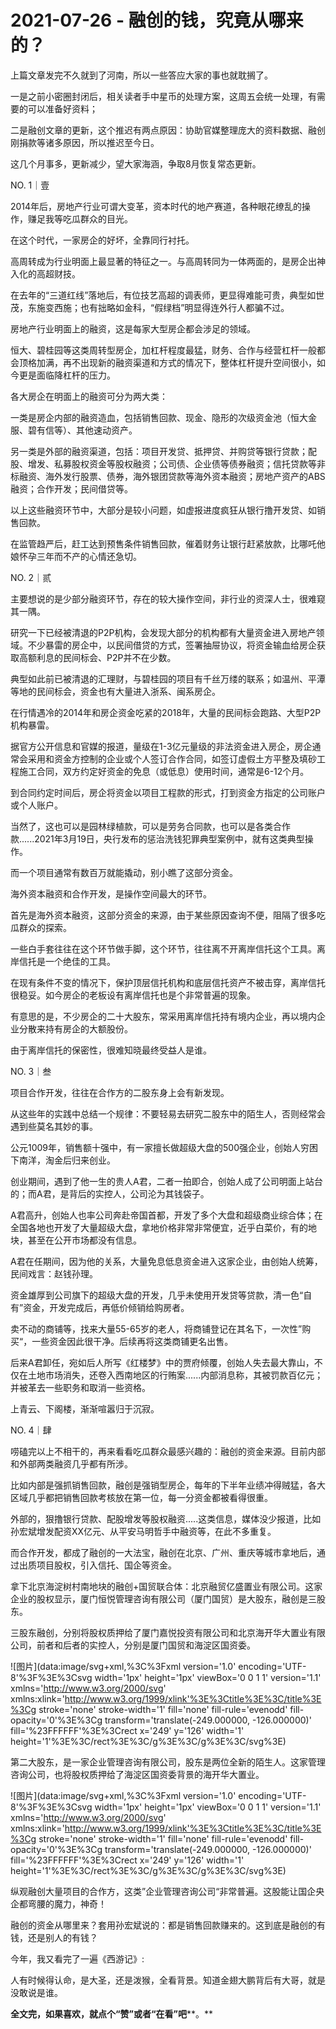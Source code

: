 # 2021-07-26 - 融创的钱，究竟从哪来的？

上篇文章发完不久就到了河南，所以一些答应大家的事也就耽搁了。

一是之前小密圈封闭后，相关读者手中星币的处理方案，这周五会统一处理，有需要的可以准备好资料；

二是融创文章的更新，这个推迟有两点原因：协助官媒整理庞大的资料数据、融创刚捐款等诸多原因，所以推迟至今日。

这几个月事多，更新减少，望大家海涵，争取8月恢复常态更新。

NO. 1｜壹

2014年后，房地产行业可谓大变革，资本时代的地产赛道，各种眼花缭乱的操作，赚足我等吃瓜群众的目光。

在这个时代，一家房企的好坏，全靠同行衬托。

高周转成为行业明面上最显著的特征之一。与高周转同为一体两面的，是房企出神入化的高超财技。

在去年的“三道红线”落地后，有位技艺高超的调表师，更显得难能可贵，典型如世茂，东施变西施；也有拙略如金科，“假绿档”明显得连外行人都骗不过。

房地产行业明面上的融资，这是每家大型房企都会涉足的领域。

恒大、碧桂园等这类周转型房企，加杠杆程度最猛，财务、合作与经营杠杆一般都会顶格加满，再不出现新的融资渠道和方式的情况下，整体杠杆提升空间很小，如今更是面临降杠杆的压力。

各大房企在明面上的融资可分为两大类：

一类是房企内部的融资造血，包括销售回款、现金、隐形的次级资金池（恒大金服、碧有信等）、其他速动资产。

另一类是外部的融资渠道，包括：项目开发贷、抵押贷、并购贷等银行贷款；配股、增发、私募股权资金等股权融资；公司债、企业债等债券融资；信托贷款等非标融资、海外发行股票、债券，海外银团贷款等海外资本融资；房地产资产的ABS融资；合作开发；民间借贷等。

以上这些融资环节中，大部分是较小问题，如虚报进度疯狂从银行撸开发贷、如销售回款。

在监管趋严后，赶工达到预售条件销售回款，催着财务让银行赶紧放款，比哪吒他娘怀孕三年而不产的心情还急切。

NO. 2｜贰

主要想说的是少部分融资环节，存在的较大操作空间，非行业的资深人士，很难窥其一隅。

研究一下已经被清退的P2P机构，会发现大部分的机构都有大量资金进入房地产领域。不少暴雷的房企中，以民间借贷的方式，签署抽屉协议，将资金输血给房企获取高额利息的民间标会、P2P并不在少数。

典型如此前已被清退的汇理财，与碧桂园的项目有千丝万缕的联系；如温州、平潭等地的民间标会，资金也有大量进入浙系、闽系房企。

在行情遇冷的2014年和房企资金吃紧的2018年，大量的民间标会跑路、大型P2P机构暴雷。

据官方公开信息和官媒的报道，量级在1-3亿元量级的非法资金进入房企，房企通常会采用和资金方控制的企业或个人签订合作合同，如签订虚假土方平整及填砂工程施工合同，双方约定好资金的免息（或低息）使用时间，通常是6-12个月。

到合同约定时间后，房企将资金以项目工程款的形式，打到资金方指定的公司账户或个人账户。

当然了，这也可以是园林绿植款，可以是劳务合同款，也可以是各类合作款......2021年3月19日，央行发布的惩治洗钱犯罪典型案例中，就有这类典型操作。

而一个项目通常有数百万就能撬动，别小瞧了这部分资金。

海外资本融资和合作开发，是操作空间最大的环节。

首先是海外资本融资，这部分资金的来源，由于某些原因查询不便，阻隔了很多吃瓜群众的探索。

一些白手套往往在这个环节做手脚，这个环节，往往离不开离岸信托这个工具。离岸信托是一个绝佳的工具。

在现有条件不变的情况下，保护顶层信托机构和底层信托资产不被击穿，离岸信托很稳妥。如今房企的老板设有离岸信托也是个非常普遍的现象。

有意思的是，不少房企的二十大股东，常采用离岸信托持有境内企业，再以境内企业分散来持有房企的大额股份。

由于离岸信托的保密性，很难知晓最终受益人是谁。

NO. 3｜叁

项目合作开发，往往在合作方的二股东身上会有新发现。

从这些年的实践中总结一个规律：不要轻易去研究二股东中的陌生人，否则经常会遇到些莫名其妙的事。

公元1009年，销售额十强中，有一家擅长做超级大盘的500强企业，创始人穷困下南洋，淘金后归来创业。

创业期间，遇到了他一生的贵人A君，二者一拍即合，创始人成了公司明面上站台的；而A君，是背后的实控人，公司沦为其钱袋子。

A君高升，创始人也率公司奔赴帝国首都，开发了多个大盘和超级商业综合体；在全国各地也开发了大量超级大盘，拿地价格非常非常便宜，近乎白菜价，有的地块，甚至在公开市场都没有信息。

A君在任期间，因为他的关系，大量免息低息资金进入这家企业，由创始人统筹，民间戏言：赵钱孙理。

资金雄厚到公司旗下的超级大盘的开发，几乎未使用开发贷等贷款，清一色“自有”资金，开发完成后，再低价倾销给购房者。

卖不动的商铺等，找来大量55-65岁的老人，将商铺登记在其名下，一次性”购买“，一些资金因此很干净。后续再将这类商铺更名出售。

后来A君卸任，宛如后人所写《红楼梦》中的贾府倾覆，创始人失去最大靠山，不仅在土地市场消失，还卷入西南地区的行贿案......内部消息称，其被罚款百亿元；并被革去一些职务和取消一些资格。

上青云、下阁楼，渐渐喧嚣归于沉寂。

NO. 4｜肆

唠磕完以上不相干的，再来看看吃瓜群众最感兴趣的：融创的资金来源。目前内部和外部两类融资几乎都有所涉。

比如内部是强抓销售回款，融创是强销型房企，每年的下半年业绩冲得贼猛，各大区域几乎都把销售回款考核放在第一位，每一分资金都被看得很重。

外部的，狠撸银行贷款、配股增发等股权融资.....这类信息，媒体没少报道，比如孙宏斌增发配资XX亿元、从平安马明哲手中融资等，在此不多重复。

而合作开发，都成了融创的一大法宝，融创在北京、广州、重庆等城市拿地后，通过出质项目股权，引入信托、国企等资金。

拿下北京海淀树村南地块的融创+国贸联合体：北京融贸亿盛置业有限公司。这家企业的股权显示，厦门恒悦管理咨询有限公司（厦门国贸）是大股东，融创是三股东。

三股东融创，分别将股权质押给了厦门嘉悦投资有限公司和北京海开华大置业有限公司，前者和后者的实控人，分别是厦门国贸和海淀区国资委。

![图片](data:image/svg+xml,%3C%3Fxml version='1.0' encoding='UTF-8'%3F%3E%3Csvg width='1px' height='1px' viewBox='0 0 1 1' version='1.1' xmlns='http://www.w3.org/2000/svg' xmlns:xlink='http://www.w3.org/1999/xlink'%3E%3Ctitle%3E%3C/title%3E%3Cg stroke='none' stroke-width='1' fill='none' fill-rule='evenodd' fill-opacity='0'%3E%3Cg transform='translate(-249.000000, -126.000000)' fill='%23FFFFFF'%3E%3Crect x='249' y='126' width='1' height='1'%3E%3C/rect%3E%3C/g%3E%3C/g%3E%3C/svg%3E)

第二大股东，是一家企业管理咨询有限公司，股东是两位全新的陌生人。这家管理咨询公司，也将股权质押给了海淀区国资委背景的海开华大置业。

![图片](data:image/svg+xml,%3C%3Fxml version='1.0' encoding='UTF-8'%3F%3E%3Csvg width='1px' height='1px' viewBox='0 0 1 1' version='1.1' xmlns='http://www.w3.org/2000/svg' xmlns:xlink='http://www.w3.org/1999/xlink'%3E%3Ctitle%3E%3C/title%3E%3Cg stroke='none' stroke-width='1' fill='none' fill-rule='evenodd' fill-opacity='0'%3E%3Cg transform='translate(-249.000000, -126.000000)' fill='%23FFFFFF'%3E%3Crect x='249' y='126' width='1' height='1'%3E%3C/rect%3E%3C/g%3E%3C/g%3E%3C/svg%3E)

纵观融创大量项目的合作方，这类”企业管理咨询公司“非常普遍。这股能让国企央企都弯腰的魔力，神奇！

融创的资金从哪里来？套用孙宏斌说的：都是销售回款赚来的。这到底是融创的有钱，还是别人的有钱？

今年，我又看完了一遍《西游记》:

人有时候得认命，是大圣，还是泼猴，全看背景。知道金翅大鹏背后有大哥，就是没敢说是谁。

**全文完，如果喜欢，就点个“赞”或者“在看”吧****。**